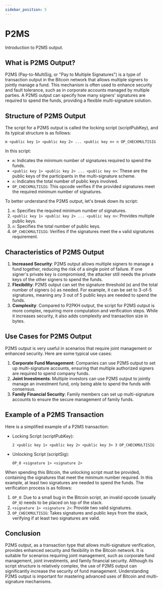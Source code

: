 ```yaml
---
sidebar_position: 5
---
```


# P2MS

Introduction to P2MS output.

## What is P2MS Output?

P2MS (Pay-to-MultiSig, or "Pay to Multiple Signatures") is a type of transaction output in the Bitcoin network that
allows multiple signers to jointly manage a fund. This mechanism is often used to enhance security and fault tolerance,
such as in corporate accounts managed by multiple parties. A P2MS output can specify how many signers' signatures are
required to spend the funds, providing a flexible multi-signature solution.

## Structure of P2MS Output

The script for a P2MS output is called the locking script (scriptPubKey), and its typical structure is as follows:

```
m <public key 1> <public key 2> ... <public key n> n OP_CHECKMULTISIG
```

In this script:

- `m`: Indicates the minimum number of signatures required to spend the funds.
- `<public key 1> <public key 2> ... <public key n>`: These are the public keys of the participants in the
  multi-signature scheme.
- `n`: Indicates the total number of public keys involved.
- `OP_CHECKMULTISIG`: This opcode verifies if the provided signatures meet the required minimum number of signatures.

To better understand the P2MS output, let's break down its script:

1. `m`: Specifies the required minimum number of signatures.
2. `<public key 1> <public key 2> ... <public key n>`: Provides multiple public keys.
3. `n`: Specifies the total number of public keys.
4. `OP_CHECKMULTISIG`: Verifies if the signatures meet the `m` valid signatures requirement.

## Characteristics of P2MS Output

1. **Increased Security**: P2MS output allows multiple signers to manage a fund together, reducing the risk of a single
   point of failure. If one signer's private key is compromised, the attacker still needs the private keys of the other
   signers to spend the funds.
2. **Flexibility**: P2MS output can set the signature threshold (`m`) and the total number of signers (`n`) as needed.
   For example, it can be set to 3-of-5 signatures, meaning any 3 out of 5 public keys are needed to spend the funds.
3. **Complexity**: Compared to P2PKH output, the script for P2MS output is more complex, requiring more computation and
   verification steps. While it increases security, it also adds complexity and transaction size in bytes.

## Use Cases for P2MS Output

P2MS output is very useful in scenarios that require joint management or enhanced security. Here are some typical use
cases:

1. **Corporate Fund Management**: Companies can use P2MS output to set up multi-signature accounts, ensuring that
   multiple authorized signers are required to spend company funds.
2. **Joint Investments**: Multiple investors can use P2MS output to jointly manage an investment fund, only being able
   to spend the funds with consensus.
3. **Family Financial Security**: Family members can set up multi-signature accounts to ensure the secure management of
   family funds.

## Example of a P2MS Transaction

Here is a simplified example of a P2MS transaction:

- Locking Script (scriptPubKey):
  ```
  2 <public key 1> <public key 2> <public key 3> 3 OP_CHECKMULTISIG
  ```

- Unlocking Script (scriptSig):
  ```
  OP_0 <signature 1> <signature 2>
  ```

When spending this Bitcoin, the unlocking script must be provided, containing the signatures that meet the minimum
number required. In this example, at least two signatures are needed to spend the funds. The verification process is as
follows:

1. `OP_0`: Due to a small bug in the Bitcoin script, an invalid opcode (usually `OP_0`) needs to be placed on top of the
   stack.
2. `<signature 1> <signature 2>`: Provide two valid signatures.
3. `OP_CHECKMULTISIG`: Takes signatures and public keys from the stack, verifying if at least two signatures are valid.

## Conclusion

P2MS output, as a transaction type that allows multi-signature verification, provides enhanced security and flexibility
in the Bitcoin network. It is suitable for scenarios requiring joint management, such as corporate fund management,
joint investments, and family financial security. Although its script structure is relatively complex, the use of P2MS
output can significantly increase the security of fund management. Understanding P2MS output is important for mastering
advanced uses of Bitcoin and multi-signature mechanisms.
